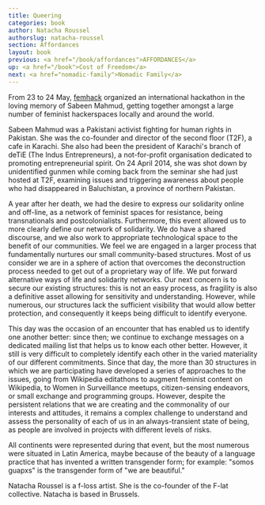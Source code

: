 ```yaml
---
title: Queering
categories: book
author: Natacha Roussel
authorslug: natacha-roussel
section: Affordances
layout: book
previous: <a href="/book/affordances">AFFORDANCES</a>
up: <a href="/book">Cost of Freedom</a>
next: <a href="nomadic-family">Nomadic Family</a>
---
```


From 23 to 24 May, [femhack][0] organized an international hackathon
in the loving memory of Sabeen Mahmud, getting together amongst a
large number of feminist hackerspaces locally and around the world.

Sabeen Mahmud was a Pakistani activist fighting for human rights in
Pakistan. She was the co-founder and director of the second floor
(T2F), a cafe in Karachi. She also had been the president of Karachi's
branch of deTiE (The Indus Entrepreneurs), a not-for-profit
organisation dedicated to promoting entrepreneurial spirit. On 24
April 2014, she was shot down by unidentified gunmen while coming back
from the seminar she had just hosted at T2F, examining issues and
triggering awareness about people who had disappeared in Baluchistan,
a province of northern Pakistan.

A year after her death, we had the desire to express our solidarity
online and off-line, as a network of feminist spaces for resistance,
being transnationals and postcolonialists. Furthermore, this event
allowed us to more clearly define our network of solidarity. We do
have a shared discourse, and we also work to appropriate technological
space to the benefit of our communities. We feel we are engaged in a
larger process that fundamentally nurtures our small community-based
structures. Most of us consider we are in a sphere of action that
overcomes the deconstruction process needed to get out of a
proprietary way of life. We put forward alternative ways of life and
solidarity networks. Our next concern is to secure our existing
structures: this is not an easy process, as fragility is also a
definitive asset allowing for sensitivity and understanding.  However,
while numerous, our structures lack the sufficient visibility that
would allow better protection, and consequently it keeps being
difficult to identify everyone.

This day was the occasion of an encounter that has enabled us to
identify one another better: since then; we continue to exchange
messages on a dedicated mailing list that helps us to know each other
better. However, it still is very difficult to completely identify
each other in the varied materiality of our different
commitments. Since that day, the more than 30 structures in which we
are participating have developed a series of approaches to the issues,
going from Wikipedia editathons to augment feminist content on
Wikipedia, to Women in Surveillance meetups, citizen-sensing
endeavors, or small exchange and programming groups. However, despite
the persistent relations that we are creating and the commonality of
our interests and attitudes, it remains a complex challenge to
understand and assess the personality of each of us in an
always-transient state of being, as people are involved in projects
with different levels of risks.

All continents were represented during that event, but the most
numerous were situated in Latin America, maybe because of the beauty
of a language practice that has invented a written transgender form;
for example: "somos guapxs" is the transgender form of "we are
beautiful."

<p class="author bio">Natacha Roussel is a f-loss artist. She is the co-founder
of the F-lat collective. Natacha is based in Brussels.</p>

[0]: http://femhack.org/
